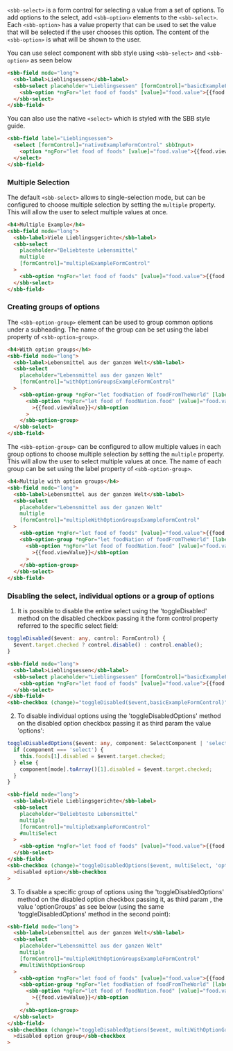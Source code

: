 `<sbb-select>` is a form control for selecting a value from a set of options.
To add options to the select, add `<sbb-option>` elements to the `<sbb-select>`.
Each `<sbb-option>` has a value property that can be used to set the value that will be selected
if the user chooses this option. The content of the `<sbb-option>` is what will be shown to the
user.

You can use select component with sbb style using `<sbb-select>` and `<sbb-option>` as seen below

```html
<sbb-field mode="long">
  <sbb-label>Lieblingsessen</sbb-label>
  <sbb-select placeholder="Lieblingsessen" [formControl]="basicExampleFormControl">
    <sbb-option *ngFor="let food of foods" [value]="food.value">{{food.viewValue}}</sbb-option>
  </sbb-select>
</sbb-field>
```

You can also use the native `<select>` which is styled with the SBB style guide.

```html
<sbb-field label="Lieblingsessen">
  <select [formControl]="nativeExampleFormControl" sbbInput>
    <option *ngFor="let food of foods" [value]="food.value">{{food.viewValue}}</option>
  </select>
</sbb-field>
```

### Multiple Selection

The default `<sbb-select>` allows to single-selection mode, but can be configured to choose
multiple selection by setting the `multiple` property. This will allow the user to select
multiple values at once.

```html
<h4>Multiple Example</h4>
<sbb-field mode="long">
  <sbb-label>Viele Lieblingsgerichte</sbb-label>
  <sbb-select
    placeholder="Beliebteste Lebensmittel"
    multiple
    [formControl]="multipleExampleFormControl"
  >
    <sbb-option *ngFor="let food of foods" [value]="food.value">{{food.viewValue}}</sbb-option>
  </sbb-select>
</sbb-field>
```

### Creating groups of options

The `<sbb-option-group>` element can be used to group common options under a subheading.
The name of the group can be set using the label property of `<sbb-option-group>`.

```html
<h4>With option groups</h4>
<sbb-field mode="long">
  <sbb-label>Lebensmittel aus der ganzen Welt</sbb-label>
  <sbb-select
    placeholder="Lebensmittel aus der ganzen Welt"
    [formControl]="withOptionGroupsExampleFormControl"
  >
    <sbb-option-group *ngFor="let foodNation of foodFromTheWorld" [label]="foodNation.nation">
      <sbb-option *ngFor="let food of foodNation.food" [value]="food.value"
        >{{food.viewValue}}</sbb-option
      >
    </sbb-option-group>
  </sbb-select>
</sbb-field>
```

The `<sbb-option-group>` can be configured to allow multiple values in each group options to
choose multiple selection by setting the `multiple` property. This will allow the user to
select multiple values at once. The name of each group can be set using the label property
of `<sbb-option-group>`.

```html
<h4>Multiple with option groups</h4>
<sbb-field mode="long">
  <sbb-label>Lebensmittel aus der ganzen Welt</sbb-label>
  <sbb-select
    placeholder="Lebensmittel aus der ganzen Welt"
    multiple
    [formControl]="multipleWithOptionGroupsExampleFormControl"
  >
    <sbb-option *ngFor="let food of foods" [value]="food.value">{{food.viewValue}}</sbb-option>
    <sbb-option-group *ngFor="let foodNation of foodFromTheWorld" [label]="foodNation.nation">
      <sbb-option *ngFor="let food of foodNation.food" [value]="food.value"
        >{{food.viewValue}}</sbb-option
      >
    </sbb-option-group>
  </sbb-select>
</sbb-field>
```

### Disabling the select, individual options or a group of options

1. It is possible to disable the entire select using the 'toggleDisabled' method on the disabled
   checkbox passing it the form control property referred to the specific select field:

```ts
toggleDisabled($event: any, control: FormControl) {
  $event.target.checked ? control.disable() : control.enable();
}
```

```html
<sbb-field mode="long">
  <sbb-label>Lieblingsessen</sbb-label>
  <sbb-select placeholder="Lieblingsessen" [formControl]="basicExampleFormControl">
    <sbb-option *ngFor="let food of foods" [value]="food.value">{{food.viewValue}}</sbb-option>
  </sbb-select>
</sbb-field>
<sbb-checkbox (change)="toggleDisabled($event,basicExampleFormControl)">disabled</sbb-checkbox>
```

2. To disable individual options using the 'toggleDisabledOptions' method on the disabled option
   checkbox passing it as third param the value 'options':

```ts
toggleDisabledOptions($event: any, component: SelectComponent | 'select', mode: 'options' | 'optionGroups') {
  if (component === 'select') {
    this.foods[1].disabled = $event.target.checked;
  } else {
    component[mode].toArray()[1].disabled = $event.target.checked;
  }
}
```

```html
<sbb-field mode="long">
  <sbb-label>Viele Lieblingsgerichte</sbb-label>
  <sbb-select
    placeholder="Beliebteste Lebensmittel"
    multiple
    [formControl]="multipleExampleFormControl"
    #multiSelect
  >
    <sbb-option *ngFor="let food of foods" [value]="food.value">{{food.viewValue}}</sbb-option>
  </sbb-select>
</sbb-field>
<sbb-checkbox (change)="toggleDisabledOptions($event, multiSelect, 'options')"
  >disabled option</sbb-checkbox
>
```

3. To disable a specific group of options using the 'toggleDisabledOptions' method on the disabled
   option checkbox passing it, as third param , the value 'optionGroups' as see below (using the
   same 'toggleDisabledOptions' method in the second point):

```html
<sbb-field mode="long">
  <sbb-label>Lebensmittel aus der ganzen Welt</sbb-label>
  <sbb-select
    placeholder="Lebensmittel aus der ganzen Welt"
    multiple
    [formControl]="multipleWithOptionGroupsExampleFormControl"
    #multiWithOptionGroup
  >
    <sbb-option *ngFor="let food of foods" [value]="food.value">{{food.viewValue}}</sbb-option>
    <sbb-option-group *ngFor="let foodNation of foodFromTheWorld" [label]="foodNation.nation">
      <sbb-option *ngFor="let food of foodNation.food" [value]="food.value"
        >{{food.viewValue}}</sbb-option
      >
    </sbb-option-group>
  </sbb-select>
</sbb-field>
<sbb-checkbox (change)="toggleDisabledOptions($event, multiWithOptionGroup, 'optionGroups')"
  >disabled option group</sbb-checkbox
>
```
